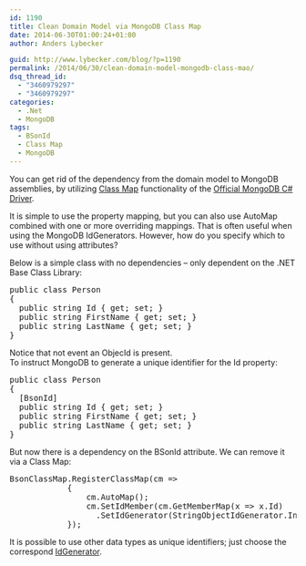 ```yaml
---
id: 1190
title: Clean Domain Model via MongoDB Class Map
date: 2014-06-30T01:00:24+01:00
author: Anders Lybecker

guid: http://www.lybecker.com/blog/?p=1190
permalink: /2014/06/30/clean-domain-model-mongodb-class-mao/
dsq_thread_id:
  - "3460979297"
  - "3460979297"
categories:
  - .Net
  - MongoDB
tags:
  - BSonId
  - Class Map
  - MongoDB
---
```

You can get rid of the dependency from the domain model to MongoDB assemblies, by utilizing [Class Map](http://docs.mongodb.org/ecosystem/tutorial/serialize-documents-with-the-csharp-driver/#creating-a-class-map "Class Map MongoDB Documentation") functionality of the [Official MongoDB C# Driver](https://www.nuget.org/packages/mongocsharpdriver "The Official MongoDB C# Driver on NuGet").

It is simple to use the property mapping, but you can also use AutoMap combined with one or more overriding mappings. That is often useful when using the MongoDB IdGenerators. However, how do you specify which to use without using attributes?

Below is a simple class with no dependencies – only dependent on the .NET Base Class Library:

<pre class="brush: csharp; title: ; notranslate" title="">public class Person
{
  public string Id { get; set; }
  public string FirstName { get; set; }
  public string LastName { get; set; }
}
</pre>

Notice that not event an ObjecId is present.  
To instruct MongoDB to generate a unique identifier for the Id property:

<pre class="brush: csharp; title: ; notranslate" title="">public class Person
{
  [BsonId]
  public string Id { get; set; }
  public string FirstName { get; set; }
  public string LastName { get; set; }
}
</pre>

But now there is a dependency on the BSonId attribute. We can remove it via a Class Map:

<pre class="brush: csharp; title: ; notranslate" title="">BsonClassMap.RegisterClassMap(cm =&gt;
            {
                cm.AutoMap();
                cm.SetIdMember(cm.GetMemberMap(x =&gt; x.Id)
                  .SetIdGenerator(StringObjectIdGenerator.Instance));
            });
</pre>

It is possible to use other data types as unique identifiers; just choose the correspond [IdGenerator](http://docs.mongodb.org/ecosystem/tutorial/serialize-documents-with-the-csharp-driver/#selecting-an-idgenerator-to-use-for-an-id-field-or-property "IdGenerators MongoDB Documentation").